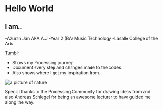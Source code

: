 # Hello World

## I am..

-Azurah Jan AKA A.J
-Year 2 (BA) Music Technology 
-Lasalle College of the Arts


[Tumblr](https://www.tumblr.com/blog/ajmakenoise)

  - Shows my Processing journey 
  - Document every step and changes made to the codes.
  - Also shows where I get my inspiration from.

![a picture of nature](http://placeimg.com/400/300/nature)


Special thanks to the Processing Community for drawing ideas from and also Andreas Schlegel for being an awesome lecturer to have guided me along the way. 





